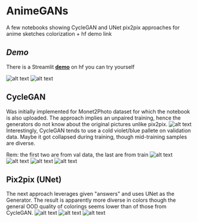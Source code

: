 # AnimeGANs
A few notebooks showing CycleGAN and UNet pix2pix approaches for anime sketches colorization + hf demo link

## ***Demo***
There is a Streamlit **[demo](https://huggingface.co/spaces/igor-saprygin/anime-sketch-color-gan)** on hf you can try yourself

![alt text](images/pix2pix.png)
![alt text](images/cycle.png)

## CycleGAN
Was initially implemented for Monet2Photo dataset for which the notebook is also uploaded. The approach implies an unpaired training, hence the generators do not know about the original pictures unlike pix2pix.
![alt text](images/image.png)
Interestingly, CycleGAN tends to use a cold violet/blue pallete on validation data. Maybe it got collapsed during training, though mid-training samples are diverse.

Rem: the first two are from val data, the last are from train
![alt text](images/image-1.png)
![alt text](images/image-2.png)
![alt text](images/image-3.png)
![alt text](images/image-4.png)

## Pix2pix (UNet)
The next approach leverages  given "answers" and uses UNet as the Generator. The result is apparently more diverse in colors though the general OOD quality of colorings seems lower than of those from CycleGAN. 
![alt text](images/image-5.png)
![alt text](images/image-6.png)
![alt text](images/image-7.png)

